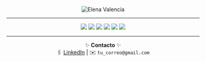 <p align="center">
  <img src="https://img.shields.io/badge/✨Elena%20Valencia✨-blueviolet?style=for-the-badge&logo=github&logoColor=white" alt="Elena Valencia"/>
</p>

---

<p align="center">
  <!-- Habilidades estilo pixel/fantasía -->
  <img src="https://img.shields.io/badge/🌟HTML5-FF5733?style=for-the-badge&logo=html5&logoColor=white"/>
  <img src="https://img.shields.io/badge/🌟CSS3-1F75FE?style=for-the-badge&logo=css3&logoColor=white"/>
  <img src="https://img.shields.io/badge/🌟JavaScript-F7DF1E?style=for-the-badge&logo=javascript&logoColor=black"/>
  <img src="https://img.shields.io/badge/🌟C%23-239120?style=for-the-badge&logo=c-sharp&logoColor=white"/>
  <img src="https://img.shields.io/badge/🌟Java-007396?style=for-the-badge&logo=java&logoColor=white"/>
  <img src="https://img.shields.io/badge/🌟Bootstrap-7952B3?style=for-the-badge&logo=bootstrap&logoColor=white"/>
</p>

---

<p align="center">
  <!-- Contacto -->
  ✨ <b>Contacto</b> ✨<br>
  🖇️ <a href="https://www.linkedin.com/">LinkedIn</a> | ✉️ <code>tu_correo@gmail.com</code>
</p>
